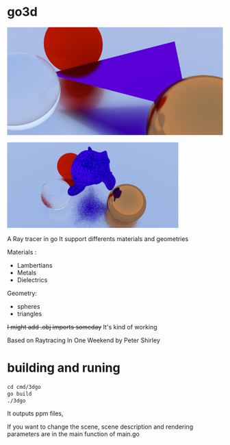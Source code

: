 # go3d

![Sample output](./output.png "Sample output")

![Sample output](./monkey.png "imported obj output")

A Ray tracer in go
It support differents materials and geometries

Materials :

- Lambertians
- Metals
- Dielectrics

Geometry:

- spheres
- triangles

~~I might add .obj imports someday~~
It's kind of working

Based on Raytracing In One Weekend by Peter Shirley

# building and runing

```
cd cmd/3dgo
go build
./3dgo
```

It outputs ppm files,

If you want to change the scene,
scene description and rendering parameters are in the main function of main.go
